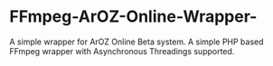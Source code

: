 # FFmpeg-ArOZ-Online-Wrapper-
A simple wrapper for ArOZ Online Beta system. A simple PHP based FFmpeg wrapper with Asynchronous Threadings supported.
